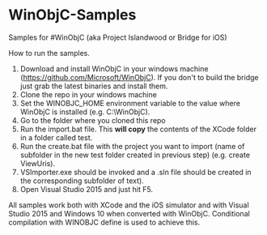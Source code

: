 # WinObjC-Samples
Samples for #WinObjC (aka Project Islandwood or Bridge for iOS)

How to run the samples.

1. Download and install WinObjC in your windows machine (https://github.com/Microsoft/WinObjC). If you don't to build the bridge just grab the latest binaries and install them.
2. Clone the repo in your windows machine
3. Set the WINOBJC_HOME environment variable to the value where WinObjC is installed (e.g. C:\WinObjC).
4. Go to the folder where you cloned this repo
5. Run the import.bat file. This **will copy** the contents of the XCode folder in a folder called test.
6. Run the create.bat file with the project you want to import (name of subfolder in the new test folder created in previous step) (e.g. create ViewUris).
7. VSImporter.exe should be invoked and a .sln file should be created in the corresponding subfolder of text).
8. Open Visual Studio 2015 and just hit F5.

All samples work both with XCode and the iOS simulator and with Visual Studio 2015 and Windows 10 when converted with WinObjC.  Conditional compilation with WINOBJC define is used to achieve this.
